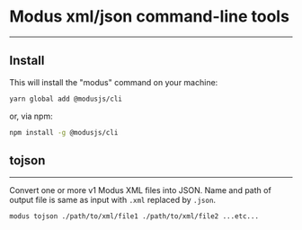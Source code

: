 # Modus xml/json command-line tools
-----

## Install

This will install the "modus" command on your machine:
```bash
yarn global add @modusjs/cli
```

or, via npm:
```bash
npm install -g @modusjs/cli
```

## tojson
------------
Convert one or more v1 Modus XML files into JSON.  Name and path of output file is same as input with `.xml` replaced by `.json`.

```bash
modus tojson ./path/to/xml/file1 ./path/to/xml/file2 ...etc...
```



